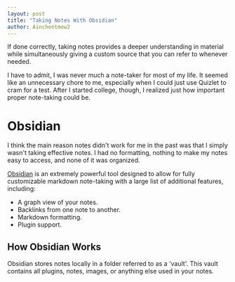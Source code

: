 ```yaml
---
layout: post
title: "Taking Notes With Obsidian"
author: Ainchentmew2
---
```


If done correctly, taking notes provides a deeper understanding in material while simultaneously giving a custom source that you can refer to whenever needed.

I have to admit, I was never much a note-taker for most of my life. It seemed like an unnecessary chore to me, especially when I could just use Quizlet to cram for a test. After I started college, though, I realized just how important proper note-taking could be.

# Obsidian

I think the main reason notes didn't work for me in the past was that I simply wasn't taking effective notes. I had no formatting, nothing to make my notes easy to access, and none of it was organized.

[Obsidian](https://obsidian.md) is an extremely powerful tool designed to allow for fully customizable markdown note-taking with a large list of additional features, including:
- A graph view of your notes.
- Backlinks from one note to another.
- Markdown formatting.
- Plugin support.

## How Obsidian Works

Obsidian stores notes locally in a folder referred to as a 'vault'. This vault contains all plugins, notes, images, or anything else used in your notes.

